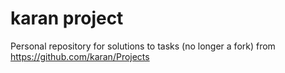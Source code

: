 # karan project

Personal repository for solutions to tasks (no longer a fork) from
https://github.com/karan/Projects

